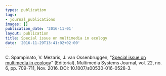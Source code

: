 ```yaml
---
types: publication
tags:
- journal_publications
images: []
publication_date: '2016-11-01'
layout: publication
title: Special issue on multimedia in ecology
date: '2016-11-29T13:41:02+02:00'
---
```

<p>C. Spampinato, V. Mezaris, J. van Ossenbruggen, "<a href="http://link.springer.com/article/10.1007/s00530-016-0528-3">Special issue on multimedia in ecology</a>" (Editorial), Multimedia Systems Journal, vol. 22, no. 6, pp. 709-711, Nov. 2016. DOI: 10.1007/s00530-016-0528-3.</p>

